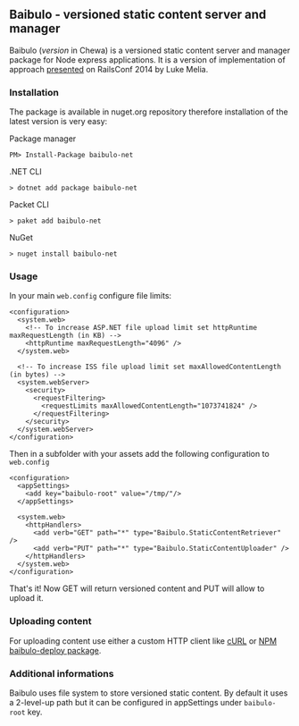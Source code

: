 ## Baibulo - versioned static content server and manager

Baibulo (*version* in Chewa) is a versioned static content server and manager package for Node express applications.
It is a version of implementation of approach [presented](https://www.youtube.com/watch?v=QZVYP3cPcWQ) on RailsConf 2014 by Luke Melia.

### Installation

The package is available in nuget.org repository therefore installation of the latest version is very easy:

Package manager
```
PM> Install-Package baibulo-net
```

.NET CLI
```
> dotnet add package baibulo-net
```

Packet CLI
```
> paket add baibulo-net
```

NuGet
```
> nuget install baibulo-net
```


### Usage

In your main ```web.config``` configure file limits:

```
<configuration>
  <system.web>
    <!-- To increase ASP.NET file upload limit set httpRuntime maxRequestLength (in KB) -->
    <httpRuntime maxRequestLength="4096" />
  </system.web>

  <!-- To increase ISS file upload limit set maxAllowedContentLength (in bytes) -->
  <system.webServer>
    <security>
      <requestFiltering>
        <requestLimits maxAllowedContentLength="1073741824" />
      </requestFiltering>
    </security>
  </system.webServer>
</configuration>
```

Then in a subfolder with your assets add the following configuration to ```web.config```

```
<configuration>
  <appSettings>
    <add key="baibulo-root" value="/tmp/"/>
  </appSettings>

  <system.web>
    <httpHandlers>
      <add verb="GET" path="*" type="Baibulo.StaticContentRetriever" />
      <add verb="PUT" path="*" type="Baibulo.StaticContentUploader" />
    </httpHandlers>
  </system.web>
</configuration>
```

That's it! Now GET will return versioned content and PUT will allow to upload it.

### Uploading content

For uploading content use either a custom HTTP client like [cURL](https://curl.haxx.se/docs/manpage.html) or [NPM baibulo-deploy package](https://www.npmjs.com/package/baibulo-deploy).

### Additional informations

Baibulo uses file system to store versioned static content. By default it uses a 2-level-up path but it can be configured in appSettings under ```baibulo-root``` key.
